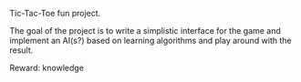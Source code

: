Tic-Tac-Toe fun project.

The goal of the project is to write a simplistic interface for the
game and implement an AI(s?) based on learning algorithms and play
around with the result.

Reward: knowledge